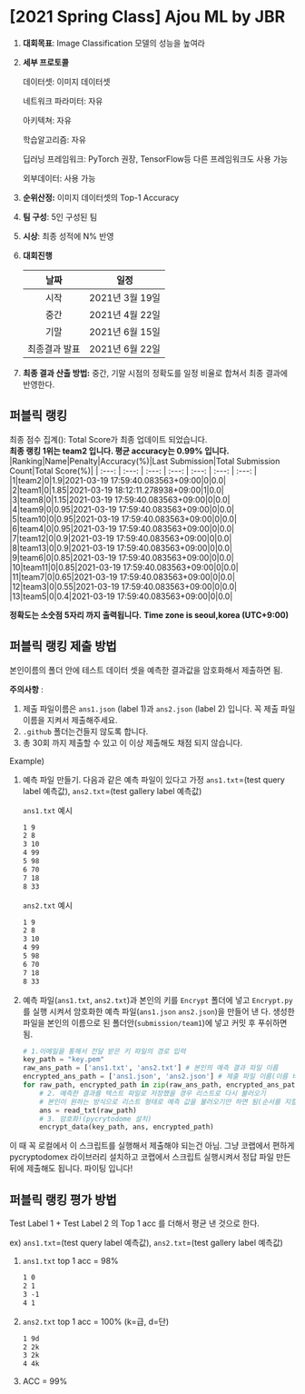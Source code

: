 # [2021 Spring Class] Ajou ML by JBR

1. **대회목표**: Image Classification 모델의 성능을 높여라

2. **세부 프로토콜**

   데이터셋: 이미지 데이터셋

   네트워크 파라미터: 자유

   아키텍쳐: 자유

   학습알고리즘: 자유

   딥러닝 프레임워크: PyTorch 권장, TensorFlow등 다른 프레임워크도 사용 가능

   외부데이터: 사용 가능

3. **순위산정:** 이미지 데이터셋의 Top-1 Accuracy

4. **팀 구성**: 5인 구성된 팀

5. **시상**: 최종 성적에 N% 반영

6. **대회진행**

   |     날짜      |      일정       |
   | :-----------: | :-------------: |
   |     시작      | 2021년 3월 19일 |
   |     중간      | 2021년 4월 22일 |
   |     기말      | 2021년 6월 15일 |
   | 최종결과 발표 | 2021년 6월 22일 |

7. **최종 결과 산출 방법:** 중간, 기말 시점의 정확도를 일정 비율로 합쳐서 최종 결과에 반영한다.


## 퍼블릭 랭킹

  
최종 점수 집계(): Total Score가 최종 업데이트 되었습니다.  
**최종 랭킹 1위는 team2 입니다. 평균 accuracy는 0.99% 입니다.**
|Ranking|Name|Penalty|Accuracy(%)|Last Submission|Total Submission Count|Total Score(%)|
| :---: | :---: | :---: | :---: | :---: | :---: | :---: |
|1|team2|0|1.9|2021-03-19 17:59:40.083563+09:00|0|0.0|
|2|team1|0|1.85|2021-03-19 18:12:11.278938+09:00|1|0.0|
|3|team8|0|1.15|2021-03-19 17:59:40.083563+09:00|0|0.0|
|4|team9|0|0.95|2021-03-19 17:59:40.083563+09:00|0|0.0|
|5|team10|0|0.95|2021-03-19 17:59:40.083563+09:00|0|0.0|
|6|team4|0|0.95|2021-03-19 17:59:40.083563+09:00|0|0.0|
|7|team12|0|0.9|2021-03-19 17:59:40.083563+09:00|0|0.0|
|8|team13|0|0.9|2021-03-19 17:59:40.083563+09:00|0|0.0|
|9|team6|0|0.85|2021-03-19 17:59:40.083563+09:00|0|0.0|
|10|team11|0|0.85|2021-03-19 17:59:40.083563+09:00|0|0.0|
|11|team7|0|0.65|2021-03-19 17:59:40.083563+09:00|0|0.0|
|12|team3|0|0.55|2021-03-19 17:59:40.083563+09:00|0|0.0|
|13|team5|0|0.4|2021-03-19 17:59:40.083563+09:00|0|0.0|


**정확도는 소숫점 5자리 까지 출력됩니다.**
**Time zone is seoul,korea (UTC+9:00)**
## 퍼블릭 랭킹 제출 방법

본인이름의 폴더 안에 테스트 데이터 셋을 예측한 결과값을 암호화해서 제출하면 됨. 

**주의사항** : 

1. 제출 파일이름은 `ans1.json` (label 1)과 `ans2.json`  (label 2) 입니다. 꼭 제출 파일 이름을 지켜서 제출해주세요.
2. `.github` 폴더는건들지 않도록 합니다.
3. 총 30회 까지 제출할 수 있고 이 이상 제출해도 채점 되지 않습니다.

Example) 

1. 예측 파일 만들기. 다음과 같은 예측 파일이 있다고 가정 `ans1.txt`=(test query label 예측값), `ans2.txt`=(test gallery label 예측값)

   `ans1.txt` 예시

   ```tex
   1 9
   2 8
   3 10
   4 99
   5 98
   6 70
   7 18
   8 33
   ```

   

   `ans2.txt` 예시

   ```tex
   1 9
   2 8
   3 10
   4 99
   5 98
   6 70
   7 18
   8 33
   ```

   

2. 예측 파일(`ans1.txt`, `ans2.txt`)과 본인의 키를 `Encrypt` 폴더에 넣고 `Encrypt.py`를 실행 시켜서 암호화한 예측 파일(`ans1.json` `ans2.json`)을 만들어 낸 다. 생성한 파일을 본인의 이름으로 된 폴더안(`submission/team1`)에 넣고 커밋 후 푸쉬하면 됨.

   ```python
   # 1.이메일을 통해서 전달 받은 키 파일의 경로 입력
   key_path = "key.pem"
   raw_ans_path = ['ans1.txt', 'ans2.txt'] # 본인의 예측 결과 파일 이름
   encrypted_ans_path = ['ans1.json', 'ans2.json'] # 제출 파일 이름(이름 바꾸지 말것!)
   for raw_path, encrypted_path in zip(raw_ans_path, encrypted_ans_path):
       # 2. 예측한 결과를 텍스트 파일로 저장했을 경우 리스트로 다시 불러오기
       # 본인이 원하는 방식으로 리스트 형태로 예측 값을 불러오기만 하면 됨(순서를 지킬것)
       ans = read_txt(raw_path)
       # 3. 암호화!(pycrytodome 설치)
       encrypt_data(key_path, ans, encrypted_path)
   ```

이 때 꼭 로컬에서 이 스크립트를 실행해서 제출해야 되는건 아님. 그냥 코랩에서 편하게 pycryptodomex 라이브러리 설치하고 코랩에서 스크립트 실행시켜서 정답 파일 만든 뒤에 제출해도 됩니다. 파이팅 입니다!



## 퍼블릭 랭킹 평가 방법

Test Label 1 + Test Label 2 의 Top 1 acc 를 더해서 평균 낸 것으로 한다.

ex) `ans1.txt`=(test query label 예측값), `ans2.txt`=(test gallery label 예측값)

1. `ans1.txt` top 1 acc = 98%

   ```tex
   1 0
   2 1
   3 -1
   4 1
   ```

2. `ans2.txt` top 1 acc = 100% (k=급, d=단) 

   ```tex
   1 9d
   2 2k
   3 2k
   4 4k
   ```

3. ACC = 99%

